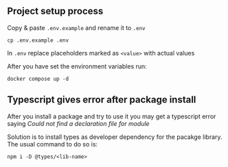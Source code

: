 ## Project setup process

Copy & paste `.env.example` and rename it to `.env` <br/>
```
cp .env.example .env
```

In `.env` replace placeholders marked as `<value>` with actual values

After you have set the environment variables run:
```
docker compose up -d
```

## Typescript gives error after package install

After you install a package and try to use it you may get a typescript error saying *Could not find a declaration file for module <lib-name>*

Solution is to install types as developer dependency for the pacakge library. The usual command to do so is:
```
npm i -D @types/<lib-name>
```
